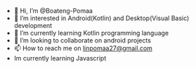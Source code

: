 - 👋 Hi, I’m @Boateng-Pomaa
- 👀 I’m interested in Android(Kotlin) and Desktop(Visual Basic) development 
- 🌱 I’m currently learning Kotlin programming language
- 💞️ I’m looking to collaborate on android projects
- 📫 How to reach me on linpomaa27@gmail.com
- Im currently learning Javascript

<!---
Boateng-Pomaa/Boateng-Pomaa is a ✨ special ✨ repository because its `README.md` (this file) appears on your GitHub profile.
You can click the Preview link to take a look at your changes.
--->

